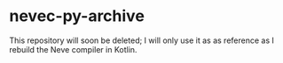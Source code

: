 # nevec-py-archive
This repository will soon be deleted; I will only use it as as reference as I rebuild the Neve compiler in Kotlin.

